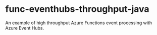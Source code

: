 # func-eventhubs-throughput-java
An example of high throughput Azure Functions event processing with Azure Event Hubs.

